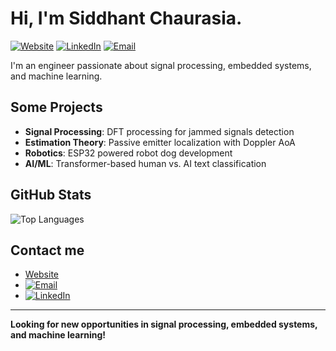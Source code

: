 # Hi, I'm Siddhant Chaurasia.

[![Website](https://img.shields.io/badge/Website-siddhantchaurasia.engineer-2ea44f)](https://siddhantchaurasia.engineer)
[![LinkedIn](https://img.shields.io/badge/LinkedIn-in/siddchau27-blue)](https://linkedin.com/in/siddchau27)
[![Email](https://img.shields.io/badge/Email-schaurasia%40binghamton.edu-red)](mailto:schaurasia@binghamton.edu)

I'm an engineer passionate about signal processing, embedded systems, and machine learning.

## Some Projects

- **Signal Processing**: DFT processing for jammed signals detection
- **Estimation Theory**: Passive emitter localization with Doppler AoA
- **Robotics**: ESP32 powered robot dog development
- **AI/ML**: Transformer-based human vs. AI text classification

## GitHub Stats

![Top Languages](https://github-readme-stats.vercel.app/api/top-langs/?username=0-Siddhant-0&layout=compact&theme=gotham)

## Contact me

- [Website](https://siddhantchaurasia.engineer/)
- [![Email](https://img.shields.io/badge/Email-schaurasia%40binghamton.edu-red)](mailto:schaurasia@binghamton.edu)
- [![LinkedIn](https://img.shields.io/badge/LinkedIn-in/siddchau27-blue)](https://linkedin.com/in/siddchau27)

---

**Looking for new opportunities in signal processing, embedded systems, and machine learning!**
